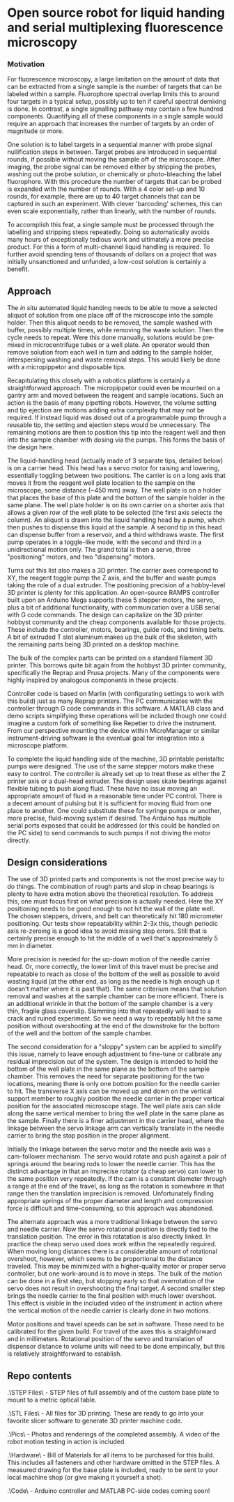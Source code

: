 # Open source robot for liquid handing and serial multiplexing fluorescence microscopy

### Motivation

For fluorescence microscopy, a large limitation on the amount of data that can be extracted from a single sample is the number of targets that can be labeled within a sample.  Fluorophore spectral overlap limits this to around four targets in a typical setup, possibly up to ten if careful spectral demixing is done. In contrast, a single signalling pathway may contain a few hundred components.  Quantifying all of these components in a single sample would require an approach that increases the number of targets by an order of magnitude or more.  

One solution is to label targets in a sequential manner with probe signal nullification steps in between.  Target probes are introduced in sequential rounds, if possible without moving the sample off of the microscope.  After imaging, the probe signal can be removed either by stripping the probes, washing out the probe solution, or chemically or photo-bleaching the label fluorophore.  With this procedure the number of targets that can be probed is expanded with the number of rounds.  With a 4 color set-up and 10 rounds, for example, there are up to 40 target channels that can be captured in such an experiment.  With clever 'barcoding' schemes, this can even scale exponentially, rather than linearly, with the number of rounds.  

To accomplish this feat, a single sample must be processed through the labelling and stripping steps repeatedly. Doing so automatically avoids many hours of exceptionally tedious work and ultimately a more precise product.  For this a form of multi-channel liquid handling is required.  To further avoid spending tens of thousands of dollars on a project that was initially unsanctioned and unfunded, a low-cost solution is certainly a benefit.

## Approach 

The *in situ* automated liquid handing needs to be able to move a selected aliquot of solution from one place off of the microscope into the sample holder.  Then this aliquot needs to be removed, the sample washed with buffer, possibly multiple times, while removing the waste solution.  Then the cycle needs to repeat.  Were this done manually, solutions would be pre-mixed in microcentrifuge tubes or a well plate.  An operator would then remove solution from each well in turn and adding to the sample holder, interspersing washing and waste removal steps.  This would likely be done with a micropippetor and disposable tips.  

Recapitulating this closely with a robotics platform is certainly a straightforward approach.  The micropippetor could even be mounted on a gantry arm and moved between the reagent and sample locations.  Such an action is the basis of many pipetting robots.  However, the volume setting and tip ejection are motions adding extra complexity that may not be required.  If instead liquid was dosed out of a programmable pump through a reusable tip, the setting and ejection steps would be unnecessary.  The remaining motions are then to position this tip into the reagent well and then into the sample chamber with dosing via the pumps.  This forms the basis of the design here.

The liquid-handling head (actually made of 3 separate tips, detailed below) is on a carrier head.  This head has a servo motor for raising and lowering, essentially toggling between two positions.  The carrier is on a long axis that moves it from the reagent well plate location to the sample on the microscope, some distance (~450 mm) away.  The well plate is on a holder that places the base of this plate and the bottom of the sample holder in the same plane.  The well plate holder is on its own carrier on a shorter axis that allows a given row of the well plate to be selected (the first axis selects the column).  An aliquot is drawn into the liquid handling head by a pump, which then pushes to dispense this liquid at the sample.  A second tip in this head can dispense buffer from a reservoir, and a third withdraws waste.  The first pump operates in a toggle-like mode, with the second and third in a unidirectional motion only.  The grand total is then a servo, three "positioning" motors, and two "dispensing" motors. 

Turns out this list also makes a 3D printer.  The carrier axes correspond to XY, the reagent toggle pump the Z axis, and the buffer and waste pumps taking the role of a dual extruder.  The positioning precision of a hobby-level 3D printer is plenty for this application.  An open-source RAMPS controller built upon an Arduino Mega supports these 5 stepper motors, the servo, plus a bit of additional functionality, with communication over a USB serial with G code commands.  The design can capitalize on the 3D printer hobbyst community and the cheap components available for those projects.  These include the controller, motors, bearings, guide rods, and timing belts.  A bit of extruded T slot aluminum makes up the bulk of the skeleton, with the remaining parts being 3D printed on a desktop machine.

The bulk of the complex parts can be printed on a standard filament 3D printer.  This borrows quite bit again from the hobbyst 3D printer community, specifically the Reprap and Prusa projects.  Many of the components were highly inspired by analogous components in these projects.  

Controller code is based on Marlin (with configurating settings to work with this build) just as many Reprap printers.  The PC communicates with the controller through G code commands in this software.  A MATLAB class and demo scripts simplifying these operations will be included though one could imagine a custom fork of something like Repetier to drive the instrument.  From our perspective mounting the device within MicroManager or similar instrument-driving software is the eventual goal for integration into a microscope platform. 

To complete the liquid handling side of the machine, 3D printable peristaltic pumps were designed.  The use of the same stepper motors make these easy to control.  The controller is already set up to treat these as either the Z printer axis or a dual-head extruder.  The design uses skate bearings against flexible tubing to push along fluid.  These have no issue moving an appropriate amount of fluid in a reasonable time under PC control. There is a decent amount of pulsing but it is sufficient for moving fluid from one place to another. One could substitute these for syringe pumps or another, more precise, fluid-moving system if desired.  The Arduino has multiple serial ports exposed that could be addressed (or this could be handled on the PC side) to send commands to such pumps if not driving the motor directly. 

## Design considerations

The use of 3D printed parts and components is not the most precise way to do things.  The combination of rough parts and slop in cheap bearings is plenty to have extra motion above the theoretical resolution.  To address this, one must focus first on what precision is actually needed.  Here the XY positioning needs to be good enough to not hit the wall of the plate well.  The chosen steppers, drivers, and belt can theoretically hit 180 micrometer positioning.  Our tests show repeatability within 2-3x this, though periodic axis re-zeroing is a good idea to avoid missing step errors.  Still that is certainly precise enough to hit the middle of a well that's approximately 5 mm in diameter.

More precision is needed for the up-down motion of the needle carrier head.  Or, more correctly, the lower limit of this travel must be precise and repeatable to reach as close of the bottom of the well as possible to avoid wasting liquid (at the other end, as long as the needle is high enough up it doesn't matter where it is past that).  The same criterium means that solution removal and washes at the sample chamber can be more efficient.  There is an additional wrinkle in that the bottom of the sample chamber is a very thin, fragile glass coverslip.  Slamming into that repeatedly will lead to a crack and ruined experiment.  So we need a way to repeatably hit the same position without overshooting at the end of the downstroke for the bottom of the well and the bottom of the sample chamber. 

The second consideration for a "sloppy" system can be applied to simplify this issue, namely to leave enough adjustment to fine-tune or calibrate any residual imprecision out of the system.  The design is intended to hold the bottom of the well plate in the same plane as the bottom of the sample chamber.  This removes the need for separate positioning for the two locations, meaning there is only one bottom position for the needle carrier to hit.  The transverse X axis can be moved up and down on the vertical support member to roughly position the needle carrier in the proper vertical position for the associated microscope stage.  The well plate axis can slide along the same vertical member to bring the well plate in the same plane as the sample.  Finally there is a finer adjustment in the carrier head, where the linkage between the servo linkage arm can vertically translate in the needle carrier to bring the stop position in the proper alignment. 

Initially the linkage between the servo motor and the needle axis was a cam-follower mechanism.  The servo would rotate and push against a pair of springs around the bearing rods to lower the needle carrier.  This has the distinct advantage in that an imprecise rotator (a cheap servo) can lower to the same position very repeatedly.  If the cam is a constant diameter through a range at the end of the travel, as long as the rotation is somewhere in that range then the translation imprecision is removed.  Unfortunately finding appropriate springs of the proper diameter and length and compression force is difficult and time-consuming, so this approach was abandoned. 

The alternate approach was a more traditional linkage between the servo and needle carrier.  Now the servo rotational position is directly tied to the translation position.  The error in this rotatation is also directly linked.  In practice the cheap servo used does work within the repeatedly required. When moving long distances there is a considerable amount of rotational overshoot, however, which seems to be proportional to the distance traveled.  This may be minimized with a higher-quality motor or proper servo controller, but one work-around is to move in steps. The bulk of the motion can be done in a first step, but stopping early so that overrotation of the servo does not result in overshooting the final target.  A second smaller step brings the needle carrier to the final position with much lower overshoot.  This effect is visible in the included video of the instrument in action where the vertical motion of the needle carrier is clearly done in two motions.

Motor positions and travel speeds can be set in software.  These need to be calibrated for the given build.  For travel of the axes this is straighforward and in millimeters.  Rotational position of the servo and translation of dispensor distance to volume units will need to be done empirically, but this is relatively straightforward to establish. 

## Repo contents

.\STEP Files\ - STEP files of full assembly and of the custom base plate to mount to a metric optical table.  

.\STL Files\ - All files for 3D printing.  These are ready to go into your favorite slicer software to generate 3D printer machine code.

.\Pics\ - Photos and renderings of the completed assembly.  A video of the robot motion testing in action is included. 

.\Hardware\ - Bill of Materials for all items to be purchased for this build.  This includes all fasteners and other hardware omitted in the STEP files.  A measured drawing for the base plate is included, ready to be sent to your local machine shop (or give making it yourself a shot). 

.\Code\ - Arduino controller and MATLAB PC-side codes coming soon!